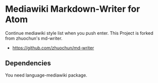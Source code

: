 # Mediawiki Markdown-Writer for Atom

Continue mediawiki style list when you push enter. 
This Project is forked from zhuochun's md-writer.
* https://github.com/zhuochun/md-writer

## Dependencies

You need language-mediawiki package.
